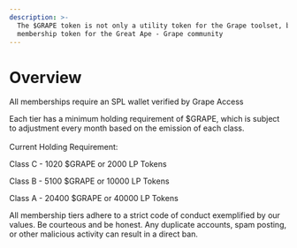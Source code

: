 ```yaml
---
description: >-
  The $GRAPE token is not only a utility token for the Grape toolset, but also a
  membership token for the Great Ape - Grape community
---
```


# Overview

All memberships require an SPL wallet verified by Grape Access

Each tier has a minimum holding requirement of $GRAPE, which is subject to adjustment every month based on the emission of each class.\
\
Current Holding Requirement:&#x20;

Class C - 1020 $GRAPE or 2000 LP Tokens

Class B - 5100 $GRAPE or 10000 LP Tokens

Class A - 20400 $GRAPE or 40000 LP Tokens



All membership tiers adhere to a strict code of conduct exemplified by our values. Be courteous and be honest. Any duplicate accounts, spam posting, or other malicious activity can result in a direct ban.
